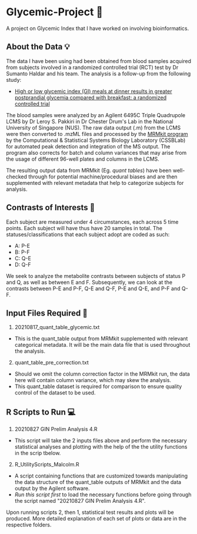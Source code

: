 # Glycemic-Project 🍚
A project on Glycemic Index that I have worked on involving bioinformatics.

## About the Data 💡
The data I have been using had been obtained from blood samples acquired from subjects involved in a randomized controlled trial (RCT) test by Dr Sumanto Haldar and his team. The analysis is a follow-up from the following study:
- [High or low glycemic index (GI) meals at dinner results in greater postprandial glycemia compared with breakfast: a randomized controlled trial](https://www.ncbi.nlm.nih.gov/pmc/articles/PMC7202752/)

The blood samples were analyzed by an Agilent 6495C Triple Quadrupole LCMS by Dr Leroy S. Pakkiri in Dr Chester Drum's Lab in the National University of Singapore (NUS). The raw data output (.m) from the LCMS were then converted to .mzML files and processed by the [MRMkit program](https://github.com/cssblab/MRMkit) by the 
Computational & Statistical Systems Biology Laboratory (CSSBLab) for automated peak detection and integration of the MS output. The program also corrects for batch and column variances that may arise from the usage of different 96-well plates and columns in the LCMS.

The resulting output data from MRMkit (Eg. _quant tables_) have been well-checked through for potential machine/procedural biases and are then supplemented with relevant metadata that help to categorize subjects for analysis.

## Contrasts of Interests 🔄
Each subject are measured under 4 circumstances, each across 5 time points. Each subject will have thus have 20 samples in total. The statuses/classifications that each subject adopt are coded as such:
- A: P-E
- B: P-F
- C: Q-E
- D: Q-F

We seek to analyze the metabolite contrasts between subjects of status P and Q, as well as between E and F. Subsequently, we can look at the contrasts between P-E and P-F, Q-E and Q-F, P-E and Q-E, and P-F and Q-F.

## Input Files Required 📁
1. 20210817_quant_table_glycemic.txt
  - This is the quant_table output from MRMkit supplemented with relevant categorical metadata. It will be the main data file that is used throughout the analysis.
2. quant_table_pre_correction.txt
  - Should we omit the column correction factor in the MRMkit run, the data here will contain column variance, which may skew the analysis.
  - This quant_table dataset is required for comparison to ensure quality control of the dataset to be used.

## R Scripts to Run 💻
1. 20210827 GIN Prelim Analysis 4.R
  - This script will take the 2 inputs files above and perform the necessary statistical analyses and plotting with the help of the the utility functions in the scrip tbelow.
2. R_UtilityScripts_Malcolm.R
  - A script containing functions that are customized towards manipulating the data structure of the quant_table outputs of MRMkit and the data output by the Agilent software.
  - *Run this script first* to load the necessary functions before going through the script named "20210827 GIN Prelim Analysis 4.R".

Upon running scripts 2, then 1, statistical test results and plots will be produced. More detailed explanation of each set of plots or data are in the respective folders.
